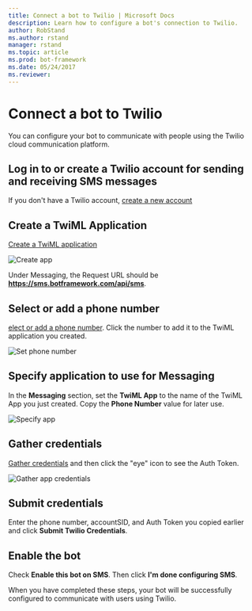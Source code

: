 ```yaml
---
title: Connect a bot to Twilio | Microsoft Docs
description: Learn how to configure a bot's connection to Twilio.
author: RobStand
ms.author: rstand
manager: rstand
ms.topic: article
ms.prod: bot-framework
ms.date: 05/24/2017
ms.reviewer:
---
```


# Connect a bot to Twilio

You can configure your bot to communicate with people using the Twilio cloud communication platform.

## Log in to or create a Twilio account for sending and receiving SMS messages

If you don't have a Twilio account, <a href="https://www.twilio.com/try-twilio" target="_blank">create a new account</a>

## Create a TwiML Application

<a href="https://www.twilio.com/user/account/messaging/dev-tools/twiml-apps/add" target="_blank">Create a TwiML application</a>

![Create app](~/media/channels/twi-StepTwiml.png)

 Under Messaging, the Request URL should be **https://sms.botframework.com/api/sms**.

## Select or add a phone number

<a href="https://www.twilio.com/user/account/phone-numbers/incoming" target="_blank">elect or add a phone number</a>. Click  the number to add it to the TwiML application you created.

![Set phone number](~/media/channels/twi-StepPhone.png)

## Specify application to use for Messaging
In the **Messaging** section, set the **TwiML App** to the name of the TwiML App you just created.
Copy the **Phone Number** value for later use.

![Specify app](~/media/channels/twi-StepPhone2.png)

## Gather credentials

<a href="https://www.twilio.com/user/account/settings" target="_blank">Gather credentials</a> and then click the "eye" icon to see the Auth Token.

![Gather app credentials](~/media/channels/twi-StepAuth.png)

## Submit credentials

Enter the phone number, accountSID, and Auth Token you copied earlier and click **Submit Twilio Credentials**.

## Enable the bot
Check **Enable this bot on SMS**. Then click **I'm done configuring SMS**.

When you have completed these steps, your bot will be successfully configured to communicate with users using Twilio.


